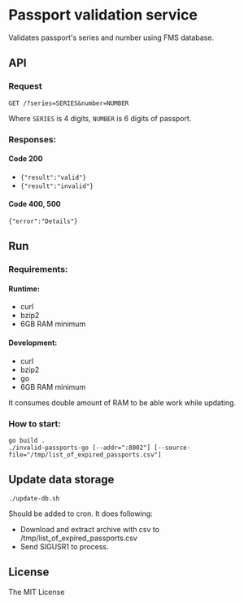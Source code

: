 # Passport validation service
Validates passport's series and number using FMS database.

## API

### Request

`GET /?series=SERIES&number=NUMBER`

Where `SERIES` is 4  digits, `NUMBER` is 6 digits of passport.

### Responses:

#### Code 200

* `{"result":"valid"}`
* `{"result":"invalid"}`

#### Code 400, 500

`{"error":"Details"}`


## Run

### Requirements:

#### Runtime:

* curl
* bzip2
* 6GB RAM minimum

#### Development:

* curl
* bzip2
* go
* 6GB RAM minimum

It consumes double amount of RAM to be able work while updating.

### How to start:

```
go build .
./invalid-passports-go [--addr=":8002"] [--source-file="/tmp/list_of_expired_passports.csv"]
```

## Update data storage

`./update-db.sh`

Should be added to cron.
It does following:
* Download and extract archive with csv to /tmp/list_of_expired_passports.csv
* Send SIGUSR1 to process.

## License

The MIT License
